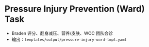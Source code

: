 # Pressure Injury Prevention (Ward) Task

- Braden 评分、翻身减压、营养/皮肤、WOC 团队会诊
- 输出：`templates/output/pressure-injury-ward-tmpl.yaml`
